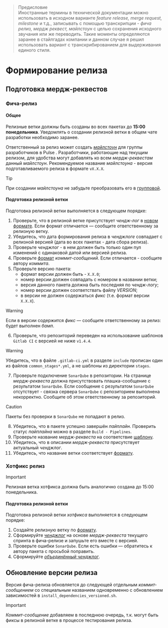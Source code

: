 >Предисловие<br>
>Иностранные термины в технической документации можно использовать в исходном варианте *feature release, merge request, milestone* и т.д., записывать с помощью транскрипции - *фича релиз, мердж реквест, майлстоун* с целью сохранения исходного звучания или же переводить. Такие моменты определяются заранее в стайлгадах компании и данном случае я решил использовать вариант с транскрибированием для выдерживания единого стиля.

# Формирование релиза

## Подготовка мердж-реквестов

### Фича-релиз

#### Общее

Релизные ветки должны быть созданы во всех пакетах до **15:00 понедельника**. 
Уведомлять о создании релизной ветки в общем чате разработки необходимо заранее. 

Ответственный за релиз может создать [*майлстоун*](https://docs.gitlab.com/ee/user/project/milestones/) для группы разработчиков в Pulse . Разработчики, работающие над текущим релизом, для удобства могут добавлять ко всем *мердж-реквестам* данный *майлстоун*. Рекомендуемое название *майлстоуна* - версия подготавливаемого релиза в формате `vX.X.X`.

>[!Tip]
>При создании *майлстоуна* не забудьте преобразовать его в [групповой](https://docs.gitlab.com/ee/user/project/milestones/#promote-a-project-milestone-to-a-group-milestone).

#### Подготовка релизной ветки

Подготовка релизной ветки выполняется в следующем порядке:
1. Проверьте, что в релизной ветке присутствует *чендж-лог* в [новом формате](https://faq-changelog-format/). Если формат отличается — сообщите ответственному за релизную ветку.
2. Убедитесь, что дата формирования релиза в *ченджлоге* совпадает с релизной версией (дата во всех пакетах - дата сбора релиза). 
3. Проверьте *ченджлог* - в нем должен быть только один пул изменений с одинаковой датой или версией релиза.
4. Проверьте [формат](https://faq-merge-commit-format/) *коммит-сообщений*. Если отличается - сообщите автору *коммита*.
5. Проверьте версию пакета:
   - формат версии должен быть - `X.X.0`;
   - номер версии должен совпадать с номером в названии ветки;
   - версия данного пакета  должна быть последняя по *чендж-логу*; 
   - номер версии должен соответствать файлу *VERSION*;
   - в версии не должен содержаться *фикс* (т.е. формат версии `X.X.X`).

>[!WARNING]
>Если в версии содержится *фикс* — сообщите ответственному за релиз: будет выполнен *бамп*.

6. Проверьте, что репозиторий переведен на использование шаблонов `Gitlab CI` с версией не ниже `v1.4.4`.

>[!WARNING]
>Убедитесь, что в файле `.gitlab-ci.yml` в разделе `include` прописан один из файлов `common_stages*.yml`, а не шаблоны из директории `stages`.

7. Проверьте подключение `SonarQube` в репозитории. На странице *мердж-реквеста* должна присутствовать плашка-сообщение с результатом `SonarQube`. Если сообщение с результатом `SonarQube` отсутствует - связка сервера `SonarQube` с репозиторием выполнена некорректно. Cообщите об этом ответственному за репозиторий.
  
>[!CAUTION]
>Пакеты без проверки в `SonarQube` не попадают в релиз.

8. Убедитесь, что в пакете успешно завершён *пайплайн*. Проверить статус *пайплайна* можно в разделе `Build - Pipelines`.
9. Проверьте название *мердж-реквеста* на соответствие [шаблону](https://faq-merge-request-format/).
10. Убедитесь, что в описании *мердж-реквеста* присутствует актуальный *ченджлог*.
11. Убедитесь, что название ветки соответствует [формату](https://faq-release-branch-format/).

### Хотфикс релиз

>[!IMPORTANT]
>Релизная ветка хотфикса должна быть аналогично создана до 15:00 понедельника.

#### Подготовка релизной ветки

Подготовка релизной ветки *хотфикса* выполняется в следующем порядке:
1. Создайте релизную ветку по [формату](https://faq-release-branch-format/).
2. Сформируйте [*ченджлог*](https://faq-changelog-format/) на основе *мердж-реквеста* текущего спринта в фича-релизе и  запушьте его вместе с версией.
3. Проверьте ошибки `SonarQube`. Если есть ошибки — обратитесь к автору пакета с просьбой поправить.
4. Сформируйте [*объединённый ченджлог*](https://integrated-changelog-format/).

## Обновление версии релиза

Версия фича-релиза обновляется до следующей отдельным *коммит-сообщением* со специальным названием одновременно с обновлением зависимостей в `install_dependencies_versioned.sh`.

>[!IMPORTANT]
>*Коммит-сообщение* добавляем в последнюю очередь, т.к. могут быть фиксы в релизной ветке в процессе тестирования релиза.
